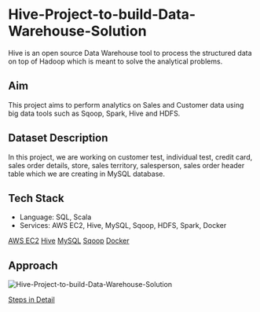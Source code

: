 # Hive-Project-to-build-Data-Warehouse-Solution
Hive is an open source Data Warehouse tool to process the structured data on top of Hadoop which is meant to solve the analytical problems. 

## Aim
This project aims to perform analytics on Sales and Customer data using big data tools such as Sqoop, Spark, Hive and HDFS.

## Dataset Description
In this project, we are working on customer test, individual test, credit card, sales order details, store, sales territory, salesperson, sales order header table which we are creating in MySQL database.

## Tech Stack
* Language: SQL, Scala
* Services: AWS EC2, Hive, MySQL, Sqoop, HDFS, Spark, Docker

[AWS EC2](doc/AWS-EC2.md)
[Hive](doc/Hive.md)
[MySQL](doc/MySQL.md)
[Sqoop](doc/Sqoop.md)
[Docker](doc/Docker.md)

## Approach

![Hive-Project-to-build-Data-Warehouse-Solution](https://user-images.githubusercontent.com/29665085/202722925-8be5294d-22b9-48cb-889d-96e71ae7c03c.png)

[Steps in Detail](doc/setup-commands.md)
